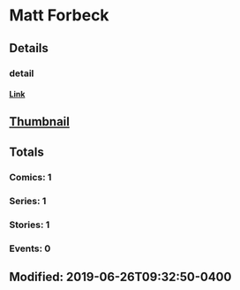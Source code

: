 # Matt  Forbeck 
## Details
### detail
#### [Link](http://marvel.com/comics/creators/13831/matt_forbeck?utm_campaign=apiRef&utm_source=225578a89fc76f3d20fbffda5d17a88d)
## [Thumbnail](http://i.annihil.us/u/prod/marvel/i/mg/b/40/image_not_available.jpg)
## Totals
### Comics: 1
### Series: 1
### Stories: 1
### Events: 0
## Modified: 2019-06-26T09:32:50-0400